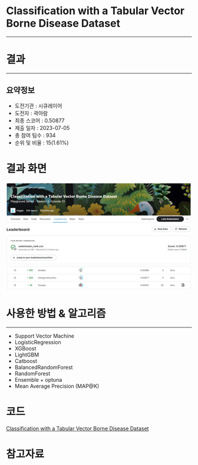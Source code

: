 # Classification with a Tabular Vector Borne Disease Dataset
***
# 결과
***
## 요약정보
- 도전기관 : 시큐레이어
- 도전자 : 곽아람
- 최종 스코어 : 0.50877
- 제출 일자 : 2023-07-05
- 총 참여 팀수 : 934
- 순위 및 비율 : 15(1.61%)

# 결과 화면
<img src="https://github.com/Arammmmm/kaggle/blob/6b71603a9b90e0a3cb7411047a2da51686f53fb7/Classification%20with%20a%20Tabular%20Vector%20Borne%20Disease%20Dataset/img/score.png">
<img src="https://github.com/Arammmmm/kaggle/blob/b6c1fcd063d6c7729b6d690bf9ea0a0a47de78f1/Classification%20with%20a%20Tabular%20Vector%20Borne%20Disease%20Dataset/img/leaderboard.png">

# 사용한 방법 & 알고리즘
***
- Support Vector Machine
- LogisticRegression
- XGBoost
- LightGBM
- Catboost
- BalancedRandomForest
- RandomForest
- Ensemble + optuna
- Mean Average Precision (MAP@K)

# 코드
[Classification with a Tabular Vector Borne Disease Dataset](https://github.com/Arammmmm/kaggle/blob/f63bfb6ac6e853c1211134c5b850f95c3a6b1887/Classification%20with%20a%20Tabular%20Vector%20Borne%20Disease%20Dataset/Classification_with_a_Tabular_Vector_Borne_Disease_Dataset.ipynb)
# 참고자료
